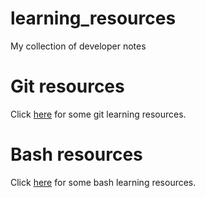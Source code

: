 # learning_resources
My collection of developer notes

# Git resources
Click [here](git_resources.md) for some git learning resources.

# Bash resources
Click [here](bash_resources.md) for some bash learning resources.
